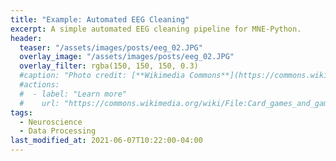 ```yaml
---
title: "Example: Automated EEG Cleaning"
excerpt: A simple automated EEG cleaning pipeline for MNE-Python.
header:
  teaser: "/assets/images/posts/eeg_02.JPG"
  overlay_image: "/assets/images/posts/eeg_02.JPG"
  overlay_filter: rgba(150, 150, 150, 0.3)
  #caption: "Photo credit: [**Wikimedia Commons**](https://commons.wikimedia.org/wiki/)"
  #actions:
  #  - label: "Learn more"
  #    url: "https://commons.wikimedia.org/wiki/File:Card_games_and_game_tokens_01.jpg"
tags:
  - Neuroscience
  - Data Processing
last_modified_at: 2021-06-07T10:22:00-04:00
---
```


<style>
iframe{height:8500px !important;}
</style>

<script src="https://gist.github.com/DiGyt/a0a4294217b67e636318f48bc51cdacc.js"></script>
